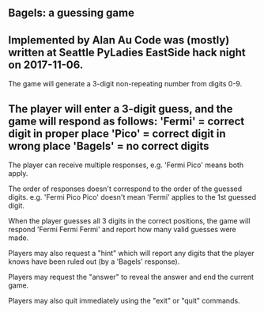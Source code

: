 Bagels: a guessing game 
----
Implemented by Alan Au
Code was (mostly) written at Seattle PyLadies EastSide hack night on 2017-11-06.
----
The game will generate a 3-digit non-repeating number from digits 0-9.

The player will enter a 3-digit guess, and the game will respond as follows:
 'Fermi'  = correct digit in proper place
 'Pico'   = correct digit in wrong place
 'Bagels' = no correct digits
----
The player can receive multiple responses, e.g. 'Fermi Pico' means both apply.

The order of responses doesn't correspond to the order of the guessed digits. 
e.g. 'Fermi Pico Pico' doesn't mean 'Fermi' applies to the 1st guessed digit.

When the player guesses all 3 digits in the correct positions, the game will 
respond 'Fermi Fermi Fermi' and report how many valid guesses were made.

Players may also request a "hint" which will report any digits that the player
knows have been ruled out (by a 'Bagels' response).

Players may request the "answer" to reveal the answer and end the current game.

Players may also quit immediately using the "exit" or "quit" commands.

